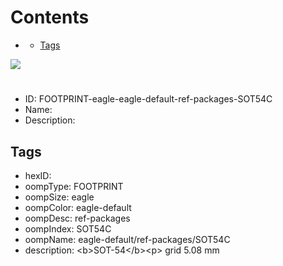 



Contents
========

* [](#)
	* [Tags](#tags)
  
![][im]
# 

- ID: FOOTPRINT-eagle-eagle-default-ref-packages-SOT54C
- Name: 
- Description: 

## Tags

- hexID: 
- oompType: FOOTPRINT
- oompSize: eagle
- oompColor: eagle-default
- oompDesc: ref-packages
- oompIndex: SOT54C
- oompName: eagle-default/ref-packages/SOT54C
- description: &lt;b&gt;SOT-54&lt;/b&gt;&lt;p&gt;&#xD;
grid 5.08 mm



[im]: image.png
